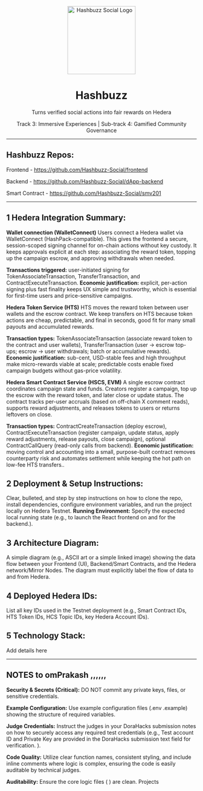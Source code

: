 <p align="center">
  <a href="https://hashbuzz.social">
    <img src="https://www.hashbuzz.social/favicons/mstile-144x144.png" alt="Hashbuzz Social Logo" width="180"/>
  </a>
</p>

<h1 align="center">Hashbuzz</h1>

<p align="center">
  Turns verified social actions into fair rewards on Hedera
</p>

<p align="center">
  Track 3: Immersive Experiences | Sub-track 4: Gamified Community Governance
</p>

---

## Hashbuzz Repos:

Frontend - https://github.com/Hashbuzz-Social/frontend

Backend - https://github.com/Hashbuzz-Social/dApp-backend

Smart Contract - https://github.com/Hashbuzz-Social/smv201

---

## 1 Hedera Integration Summary:

**Wallet connection (WalletConnect)**
Users connect a Hedera wallet via WalletConnect (HashPack-compatible). This gives the frontend a secure, session-scoped signing channel for on-chain actions without key custody. It keeps approvals explicit at each step: associating the reward token, topping up the campaign escrow, and approving withdrawals when needed.

 **Transactions triggered:** user-initiated signing for TokenAssociateTransaction, TransferTransaction, and ContractExecuteTransaction.
 **Economic justification:** explicit, per-action signing plus fast finality keeps UX simple and trustworthy, which is essential for first-time users and price-sensitive campaigns.
 
**Hedera Token Service (HTS)**
HTS moves the reward token between user wallets and the escrow contract. We keep transfers on HTS because token actions are cheap, predictable, and final in seconds, good fit for many small payouts and accumulated rewards.

 **Transaction types:** TokenAssociateTransaction (associate reward token to the contract and user wallets), TransferTransaction (user → escrow top-ups; escrow → user withdrawals; batch or accumulative rewards).
 **Economic justification:** sub-cent, USD-stable fees and high throughput make micro-rewards viable at scale; predictable costs enable fixed campaign budgets without gas-price volatility.

**Hedera Smart Contract Service (HSCS, EVM)**
A single escrow contract coordinates campaign state and funds. Creators register a campaign, top up the escrow with the reward token, and later close or update status. The contract tracks per-user accruals (based on off-chain X comment reads), supports reward adjustments, and releases tokens to users or returns leftovers on close.

 **Transaction types:** ContractCreateTransaction (deploy escrow), ContractExecuteTransaction (register campaign, update status, apply reward adjustments, release payouts, close campaign), optional ContractCallQuery (read-only calls from backend).
 **Economic justification:** moving control and accounting into a small, purpose-built contract removes counterparty risk and automates settlement while keeping the hot path on low-fee HTS transfers..
 
## 2 Deployment & Setup Instructions:
Clear, bulleted, and step by step instructions on how to clone the repo, install dependencies, configure environment variables, and run the project locally on Hedera Testnet.
**Running Environment:** Specify the expected local running state (e.g., to launch the React frontend on and for the backend.).

## 3 Architecture Diagram: 
A simple diagram (e.g., ASCII art or a simple linked image) showing the data flow between your Frontend (UI), Backend/Smart Contracts, and the Hedera network/Mirror Nodes. The diagram must explicitly label the flow of data to and from Hedera.
 
## 4 Deployed Hedera IDs: 
List all key IDs used in the Testnet deployment (e.g., Smart Contract IDs, HTS Token IDs, HCS Topic IDs, key Hedera Account IDs).

## 5 Technology Stack: 
Add details here

---


## NOTES to omPrakash ,,,,,,

**Security & Secrets (Critical):** DO NOT commit any private keys, files, or
sensitive credentials.

**Example Configuration:** Use example configuration files (.env .example) showing
the structure of required variables.

**Judge Credentials:** Instruct the judges in your DoraHacks submission notes on
how to securely access any required test credentials (e.g., Test account ID and
Private Key are provided in the DoraHacks submission text field for verification. ).

**Code Quality:** Utilize clear function names, consistent styling, and include inline
comments where logic is complex, ensuring the code is easily auditable by
technical judges.

**Auditability:** Ensure the core logic files ( ) are clean. Projects



